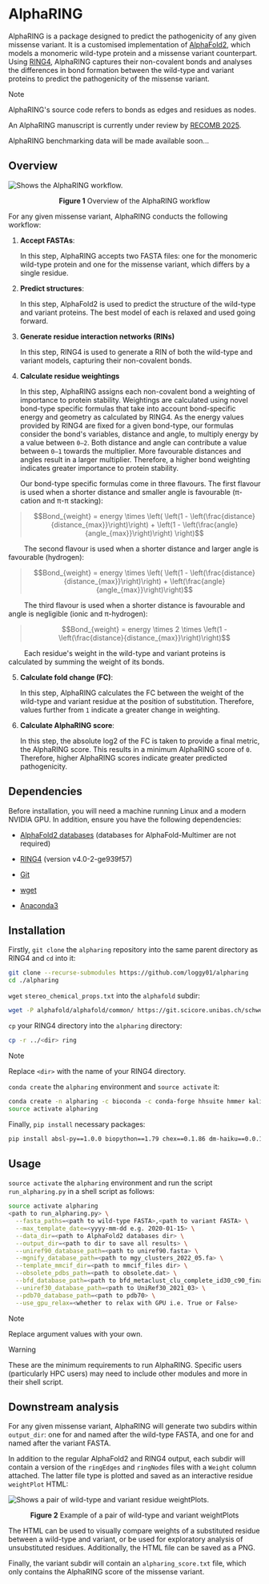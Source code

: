 # AlphaRING

AlphaRING is a package designed to predict the pathogenicity of any given missense variant. It is a customised implementation of [AlphaFold2](https://github.com/google-deepmind/alphafold), which models a monomeric wild-type protein and a missense variant counterpart. Using [RING4](https://ring.biocomputingup.it/), AlphaRING captures their non-covalent bonds and analyses the differences in bond formation between the wild-type and variant proteins to predict the pathogenicity of the missense variant.

> [!NOTE]
> AlphaRING's source code refers to bonds as edges and residues as nodes.
>  
> An AlphaRING manuscript is currently under review by [RECOMB 2025](https://recomb.org/recomb2025/index.html). 
>
> AlphaRING benchmarking data will be made available soon...

## Overview

<picture>
  <source srcset="./images/fig_1.png">
  <img alt="Shows the AlphaRING workflow." src="./images/fig_1.png">
</picture>

<p align='center'> <strong>Figure 1</strong> Overview of the AlphaRING workflow </p>

For any given missense variant, AlphaRING conducts the following workflow:

1. **Accept FASTAs**: 

   In this step, AlphaRING accepts two FASTA files: one for the monomeric wild-type protein and one for the missense variant, which differs by a single residue.

2. **Predict structures**: 

   In this step, AlphaFold2 is used to predict the structure of the wild-type and variant proteins. The best model of each is relaxed and used going forward.

3. **Generate residue interaction networks (RINs)**

   In this step, RING4 is used to generate a RIN of both the wild-type and variant models, capturing their non-covalent bonds.

4. **Calculate residue weightings**

   In this step, AlphaRING assigns each non-covalent bond a weighting of importance to protein stability. Weightings are calculated using novel bond-type specific formulas that take into account bond-specific energy and geometry as calculated by RING4. As the energy values provided by RING4 are fixed for a given bond-type, our formulas consider the bond's variables, distance and angle, to multiply energy by a value between `0–2`. Both distance and angle 
   can contribute a value between `0–1` towards the multiplier. More favourable distances and angles result in a larger multiplier. Therefore, a higher bond weighting indicates greater importance to protein stability.

   Our bond-type specific formulas come in three flavours. The first flavour is used when a shorter distance and smaller angle is favourable (π-cation and π-π stacking):

>```math
>Bond_{weight} = energy \times \left( \left(1 - \left(\frac{distance}{distance_{max}}\right)\right) + \left(1 - \left(\frac{angle}{angle_{max}}\right)\right) \right)
>```

   &nbsp;&nbsp;&nbsp;&nbsp;&nbsp;&nbsp;&nbsp;&nbsp;The second flavour is used when a shorter distance and larger angle is favourable (hydrogen):

>```math
> Bond_{weight} = energy \times \left( \left(1 - \left(\frac{distance}{distance_{max}}\right)\right) + \left(\frac{angle}{angle_{max}}\right)\right)
> ```

   &nbsp;&nbsp;&nbsp;&nbsp;&nbsp;&nbsp;&nbsp;&nbsp;The third flavour is used when a shorter distance is favourable and angle is negligible (ionic and π-hydrogen):

>```math
> Bond_{weight} = energy \times 2 \times \left(1 - \left(\frac{distance}{distance_{max}}\right)\right)
> ```

   &nbsp;&nbsp;&nbsp;&nbsp;&nbsp;&nbsp;&nbsp;&nbsp;Each residue's weight in the wild-type and variant proteins is calculated by summing the weight of its bonds.
   
5. **Calculate fold change (FC)**:

   In this step, AlphaRING calculates the FC between the weight of the wild-type and variant residue at the position of substitution. Therefore, values further from `1` indicate a 
   greater change in weighting.

6. **Calculate AlphaRING score**:

    In this step, the absolute log2 of the FC is taken to provide a final metric, the AlphaRING score. This results in a minimum AlphaRING score of `0`. Therefore, higher 
    AlphaRING scores indicate greater predicted pathogenicity.

## Dependencies

Before installation, you will need a machine running Linux and a modern NVIDIA GPU. In addition, ensure you have the following dependencies:  

- [AlphaFold2 databases](https://github.com/google-deepmind/alphafold/tree/f251de6613cb478207c732bf9627b1e853c99c2f#installation-and-running-your-first-prediction) (databases for AlphaFold-Multimer are not required) 

- [RING4](https://biocomputingup.it/services/download/) (version v4.0-2-ge939f57)  

- [Git](https://git-scm.com/downloads)

- [wget](https://www.tecmint.com/install-wget-in-linux/)
 
- [Anaconda3](https://www.anaconda.com/download)

## Installation

Firstly, `git clone` the `alpharing` repository into the same parent directory as RING4 and `cd` into it:

```bash
git clone --recurse-submodules https://github.com/loggy01/alpharing
cd ./alpharing
```

`wget` `stereo_chemical_props.txt` into the `alphafold` subdir:

```bash
wget -P alphafold/alphafold/common/ https://git.scicore.unibas.ch/schwede/openstructure/-/raw/7102c63615b64735c4941278d92b554ec94415f8/modules/mol/alg/src/stereo_chemical_props.txt
```

`cp` your RING4 directory into the `alpharing` directory:

```bash
cp -r ../<dir> ring
```
> [!NOTE]
> Replace `<dir>` with the name of your RING4 directory.

`conda create` the `alpharing` environment and `source activate` it:

```bash
conda create -n alpharing -c bioconda -c conda-forge hhsuite hmmer kalign2 openmm=8.0.0 pdbfixer python=3.10
source activate alpharing
```

Finally, `pip install` necessary packages:

```bash
pip install absl-py==1.0.0 biopython==1.79 chex==0.1.86 dm-haiku==0.0.12 dm-tree==0.1.8 immutabledict==2.0.0 jax==0.4.25 ml-collections==0.1.0 numpy==1.24.3 pandas==2.0.3 plotly==5.15.0 scipy==1.11.1 tensorflow-cpu==2.16.1 jaxlib==0.4.25+cuda11.cudnn86 -f https://storage.googleapis.com/jax-releases/jax_cuda_releases.html
```

## Usage

`source activate` the `alpharing` environment and run the script `run_alpharing.py` in a shell script as follows:

```bash
source activate alpharing
<path to run_alpharing.py> \
  --fasta_paths=<path to wild-type FASTA>,<path to variant FASTA> \
  --max_template_date=<yyyy-mm-dd e.g. 2020-01-15> \
  --data_dir=<path to AlphaFold2 databases dir> \
  --output_dir=<path to dir to save all results> \
  --uniref90_database_path=<path to uniref90.fasta> \
  --mgnify_database_path=<path to mgy_clusters_2022_05.fa> \
  --template_mmcif_dir=<path to mmcif_files dir> \
  --obsolete_pdbs_path=<path to obsolete.dat> \
  --bfd_database_path=<path to bfd_metaclust_clu_complete_id30_c90_final_seq.sorted_opt> \
  --uniref30_database_path=<path to UniRef30_2021_03> \
  --pdb70_database_path=<path to pdb70> \
  --use_gpu_relax=<whether to relax with GPU i.e. True or False>
```
> [!NOTE]
> Replace argument values with your own.

> [!WARNING]
> These are the minimum requirements to run AlphaRING. Specific users (particularly HPC users) may need to include other modules and more in their shell script.  

## Downstream analysis

For any given missense variant, AlphaRING will generate two subdirs within `output_dir`: one for and named after the wild-type FASTA, and one for and named after the variant FASTA.

In addition to the regular AlphaFold2 and RING4 output, each subdir will contain a version of the `ringEdges` and `ringNodes` files with a `Weight` column attached. The latter file type is plotted and saved as an interactive residue `weightPlot` HTML:

<picture>
  <source srcset="./images/fig_2.png">
  <img alt="Shows a pair of wild-type and variant residue weightPlots." src="./images/fig_2.png">
</picture>

<p align='center'> <strong>Figure 2</strong> Example of a pair of wild-type and variant weightPlots</p>

The HTML can be used to visually compare weights of a substituted residue between a wild-type and variant, or be used for exploratory analysis of unsubstituted residues. Additionally, the HTML file can be saved as a PNG.

Finally, the variant subdir will contain an `alpharing_score.txt` file, which only contains the AlphaRING score of the missense variant.
